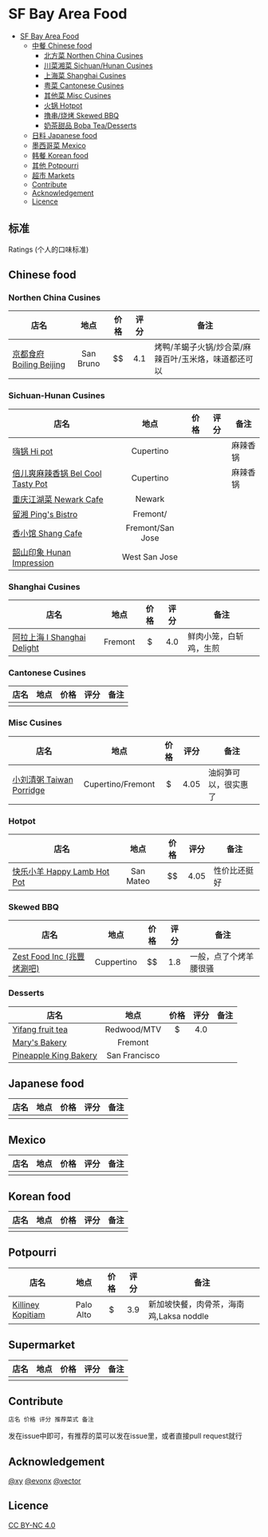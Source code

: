 # SF Bay Area Food


- [SF Bay Area Food](#sf-bay-area-food)
  * [中餐 Chinese food](#chinese-food)
    + [北方菜 Northen China Cusines](#northen-china-cusines)
    + [川菜湘菜 Sichuan/Hunan Cusines](#sichuan-hunan-cusines)
    + [上海菜 Shanghai Cusines](#shanghai-cusines)
    + [粤菜 Cantonese Cusines](#cantonese-cusines)
    + [其他菜 Misc Cusines](#misc-cusines)
    + [火锅 Hotpot](#hotpot)
    + [撸串/烧烤 Skewed BBQ](#skewed-bbq)
    + [奶茶甜品 Boba Tea/Desserts](#desserts)
  * [日料 Japanese food](#japanese-food)
  * [墨西哥菜 Mexico](#mexico)
  * [韩餐 Korean food](#korean-food)
  * [其他 Potpourri](#potpourri)
  * [超市 Markets](#supermarket)
  * [Contribute](#contribute)
  * [Acknowledgement](#acknowledgement)
  * [Licence](#licence)


## 标准
Ratings (个人的口味标准)

## Chinese food

### Northen China Cusines

| 店名        |  地点 | 价格           | 评分  | 备注 |
| ------------- |:-------------:| :-------------:| :-----:| -----|
| [京都食府 Boiling Beijing](https://goo.gl/maps/CgJKnVezWyAgGd4ZA)| San Bruno | $$| 4.1 | 烤鸭/羊蝎子火锅/炒合菜/麻辣百叶/玉米烙，味道都还可以|


### Sichuan-Hunan Cusines 

| 店名        |  地点 | 价格           | 评分  | 备注 |
| ------------- |:-------------:| :-------------:| :-----:| -----|
| [嗨锅 Hi pot](https://goo.gl/maps/9tZwsgukgxChWk459) | Cupertino  | | | 麻辣香锅 |
| [倍儿爽麻辣香锅 Bel Cool Tasty Pot](https://goo.gl/maps/BdwLbFSMm2MHSmW18) | Cupertino | | |麻辣香锅  |
| [重庆江湖菜 Newark Cafe](https://goo.gl/maps/X6HvdZddJvQBPuHp6)| Newark | | | |
| [留湘 Ping's Bistro](https://goo.gl/maps/4VnK3AsbzNHMrJrB7)| Fremont/ | | | |
| [香小馆 Shang Cafe](https://goo.gl/maps/EDAa6pQAcgNQDiiK6)| Fremont/San Jose | | | |
| [韶山印象 Hunan Impression](https://goo.gl/maps/DzcKkH1LjWRbRVmR9)| West San Jose | | | |



### Shanghai Cusines 

| 店名        |  地点 | 价格           | 评分  | 备注 |
| ------------- |:-------------:| :-------------:| :-----:| -----|
| [阿拉上海 I Shanghai Delight](https://goo.gl/maps/nJwwqiPnY1GgRKS9A)| Fremont| $ | 4.0 | 鲜肉小笼，白斩鸡，生煎|




### Cantonese Cusines 


| 店名        |  地点 | 价格           | 评分  | 备注 |
| ------------- |:-------------:| :-------------:| :-----:| -----|
| | | | | |




### Misc Cusines 

| 店名        |  地点 | 价格           | 评分  | 备注 |
| ------------- |:-------------:| :-------------:| :-----:| -----|
| [小刘清粥 Taiwan Porridge](https://goo.gl/maps/WDmRPEEJsZkJXKsf9) | Cupertino/Fremont | $ | 4.05 | 油焖笋可以，很实惠了|


### Hotpot

| 店名        |  地点 | 价格           | 评分  | 备注 |
| ------------- |:-------------: |:-------------:| :-----:| -----|
| [快乐小羊 Happy Lamb Hot Pot](https://goo.gl/maps/ByBdxYjAuKGLt3oL6)  | San Mateo| $$ | 4.05 | 性价比还挺好 |




### Skewed BBQ

| 店名        |  地点 | 价格           | 评分  | 备注 |
| ------------- |:-------------:| :-------------:| :-----:| -----|
| [Zest Food Inc (兆豐烤涮吧)](https://goo.gl/maps/85Cw2zahuXitzWhG9) | Cuppertino | $$ | 1.8 | 一般，点了个烤羊腰很骚 |


### Desserts

| 店名        |  地点 | 价格           | 评分  | 备注 |
| ------------- |:-------------:| :-------------:| :-----:| -----|
| [Yifang fruit tea](https://goo.gl/maps/YgZeAWpkoJG5hvZj8)  | Redwood/MTV| $ | 4.0 | |
| [Mary's Bakery](https://goo.gl/maps/rxfgHxtDnt2QMVjL8)  | Fremont|  |  | |
| [Pineapple King Bakery](https://g.page/pineapplekingbakery?share)  | San Francisco|  |  | |

## Japanese food

| 店名        |  地点 | 价格           | 评分  | 备注 |
| ------------- |:-------------:| :-------------:| :-----:| -----|
| | | | | |

## Mexico

| 店名        |  地点 | 价格           | 评分  | 备注 |
| ------------- |:-------------:| :-------------:| :-----:| -----|
| | | | | |


## Korean food

| 店名        |  地点 | 价格           | 评分  | 备注 |
| ------------- |:-------------:| :-------------:| :-----:| -----|
| | | | | |

## Potpourri

| 店名        |  地点 | 价格           | 评分  | 备注 |
| ------------- |:-------------:| :-------------:| :-----:| -----|
| [Killiney Kopitiam](https://g.page/killiney-kopitiam-palo-alto?share) | Palo Alto | $ |3.9 | 新加坡快餐，肉骨茶，海南鸡,Laksa noddle|

## Supermarket 

| 店名        |  地点 | 价格           | 评分  | 备注 |
| ------------- |:-------------:| :-------------:| :-----:| -----|
| | | | | |


## Contribute
```C
店名 价格 评分 推荐菜式 备注
```
发在issue中即可，有推荐的菜可以发在issue里，或者直接pull request就行

## Acknowledgement


[@xy](https://github.com/xiaoyexy)
[@evonx](https://github.com/evonx)
[@vector](https://github.com/Vectorlee)

## Licence
[CC BY-NC 4.0](https://creativecommons.org/licenses/by-nc/4.0/legalcode)
